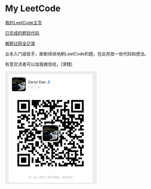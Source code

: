 # My LeetCode

[我的LeetCode主页](https://leetcode-cn.com/u/darryl-xian/)

[已完成的题目代码](https://github.com/xiapo00/my_LeetCode/blob/master/Solutions.py)

[解题过程全记录](Experiences.md)

业余入门级低手，断断续续地刷LeetCode的题，在此存放一些代码和想法。

有意交流者可以加我微信哇。[滑稽]

<img src="qr.jpg" hight="400" width="300" />
